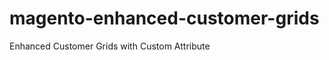 magento-enhanced-customer-grids
===============================

Enhanced Customer Grids with Custom Attribute 
